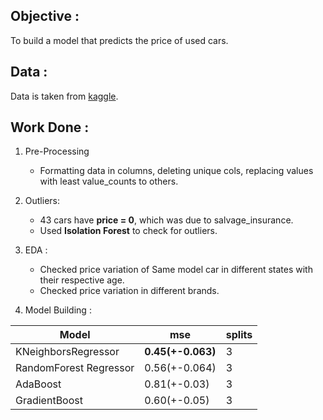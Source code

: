 ## Objective :                  
To build a model that predicts the price of used cars.

## Data :                   
Data is taken from [kaggle](https://www.kaggle.com/doaaalsenani/usa-cers-dataset).


## Work Done :
1. Pre-Processing 
    - Formatting data in columns, deleting unique cols, replacing values with least value_counts to others.
2. Outliers:
     - 43 cars have **price = 0**, which was due to salvage_insurance.
     - Used **Isolation Forest** to check for outliers.
3. EDA :
     - Checked price variation of Same model car in different states with their respective age.
     - Checked price variation in different brands.
  
4. Model Building :

| Model | mse |splits|
|------|------|------|
| KNeighborsRegressor  | **0.45(+-0.063)** | 3 |
|RandomForest Regressor | 0.56(+-0.064) | 3 |
| AdaBoost | 0.81(+-0.03) |3 |
| GradientBoost | 0.60(+-0.05) |3 |
